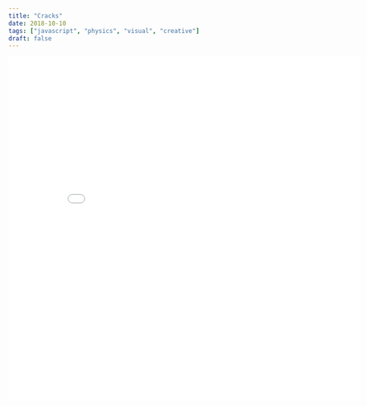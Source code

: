 ```yaml
---
title: "Cracks"
date: 2018-10-10
tags: ["javascript", "physics", "visual", "creative"]
draft: false
---
```


<iframe class='iframe' src="/cracks/index.html" width="700" height="680" frameBorder="0"></iframe>
